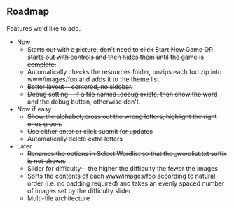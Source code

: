 ## Roadmap

Features we'd like to add.

* Now
  * ~~Starts out with a picture, don't need to click Start New Game OR starts out with controls and then hides them until the game is complete.~~
  * Automatically checks the resources folder, unzips each foo.zip into www/images/foo and adds it to the theme list.
  * ~~Better layout-- centered, no sidebar.~~
  * ~~Debug setting-- if a file named .debug exists, then show the word and the debug button, otherwise don't.~~
* Now if easy
  * ~~Show the alphabet, cross out the wrong letters, highlight the right ones green.~~
  * ~~Use either enter or click submit for updates~~
  * ~~Automatically delete extra letters~~ 
* Later
  * ~~Renames the options in Select Wordlist so that the _wordlist.txt suffix is not shown.~~
  * Slider for difficulty-- the higher the difficulty the fewer the images
  * Sorts the contents of each www/images/foo according to natural order (i.e. no padding required) and takes an evenly spaced number of images set by the difficulty slider
  * Multi-file architecture
  

